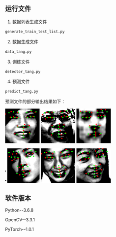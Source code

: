 ## 运行文件

1. 数据列表生成文件

```python
generate_train_test_list.py
```

2. 数据生成文件

```python
data_tang.py
```

3. 训练文件

```python
detector_tang.py
```

4. 预测文件

```python
predict_tang.py
```

预测文件的部分输出结果如下：

![](img\img_0.png) ![](img\img_1.png) ![](img\img_2.png)  

![](img\img_3.png) ![](img\img_4.png) ![](img\img_5.png)

## 软件版本

Python--3.6.8

OpenCV--3.3.1

PyTorch--1.0.1